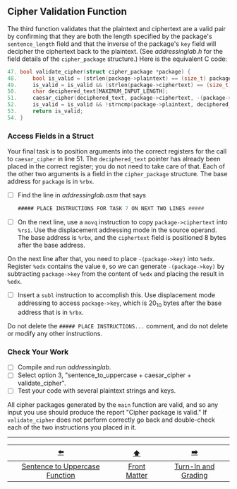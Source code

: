 ## Cipher Validation Function

The third function validates that the plaintext and ciphertext are a valid pair by confirming that 
they are both the length specified by the package's `sentence_length` field and that 
the inverse of the package's `key` field will decipher the ciphertext back to the plaintext. 
(See *addressinglab.h* for the field details of the `cipher_package` structure.) 
Here is the equivalent C code:

```c
47. bool validate_cipher(struct cipher_package *package) {
48.     bool is_valid = (strlen(package->plaintext) == (size_t) package->sentence_length);
49.     is_valid = is_valid && (strlen(package->ciphertext) == (size_t) package->sentence_length);
50.     char deciphered_text[MAXIMUM_INPUT_LENGTH];
51.     caesar_cipher(deciphered_text, package->ciphertext, -(package->key));
52.     is_valid = is_valid && !strncmp(package->plaintext, deciphered_text, package->sentence_length);
53.     return is_valid;
54. }
```


### Access Fields in a Struct

[//]: # (Task 7)

Your final task is to position arguments into the correct registers for the call to `caesar_cipher` in line&nbsp;51.
The `deciphered_text` pointer has already been placed in the correct register; 
you do not need to take care of that. 
Each of the other two arguments is a field in the `cipher_package` structure. 
The base address for `package` is in `%rbx`.

- [ ] Find the line in *addressinglab.asm* that says
  ```asm
  ##### PLACE INSTRUCTIONS FOR TASK 7 ON NEXT TWO LINES #####
  ```
- [ ] On the next line, use a `movq` instruction to copy `package->ciphertext` into `%rsi`. 
  Use the displacement addressing mode in the source operand. 
  The base address is `%rbx`, and the `ciphertext` field is positioned 8 bytes after the base address.

On the next line after that, you need to place `-(package->key)` into `%edx`. 
Register `%edx` contains the value `0`, so we can generate `-(package->key)` by subtracting `package->key` from the content of `%edx` and placing the result in `%edx`.
- [ ] Insert a `subl` instruction to accomplish this. 
  Use displacement mode addressing to access `package->key`, which is $20_{10}$ bytes after the base address that is in `%rbx`.

Do not delete the `##### PLACE INSTRUCTIONS...` comment,
and do not delete or modify any other instructions.


### Check Your Work

- [ ] Compile and run *addressinglab*.
- [ ] Select option 3, "sentence_to_uppercase + caesar_cipher + validate_cipher".
- [ ] Test your code with several plaintext strings and keys.

All cipher packages generated by the `main` function are valid, and so any input you use should produce the report "Cipher package is valid."
If `validate_cipher` does not perform correctly go back and double-check each of the two instructions you placed in it.


---

|               [⬅️](03-capitalization.md)               |      [⬆️](../README.md)      |         [➡️](05-grading.md)          |
|:------------------------------------------------------:|:----------------------------:|:------------------------------------:|
| [Sentence to Uppercase Function](03-capitalization.md) | [Front Matter](../README.md) | [Turn-In and Grading](05-grading.md) |
